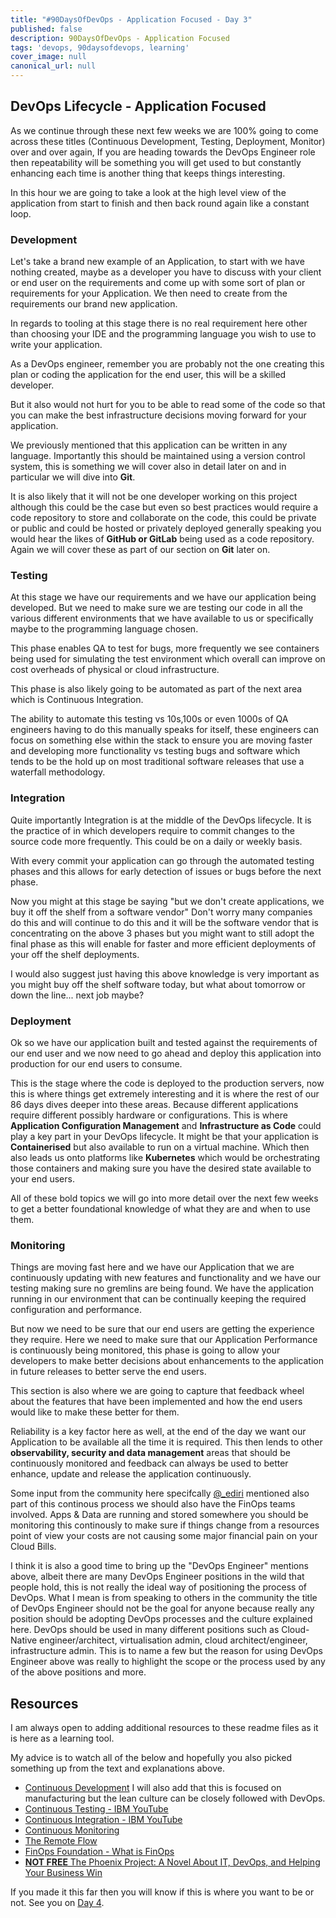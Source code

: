 ```yaml
---
title: "#90DaysOfDevOps - Application Focused - Day 3"
published: false
description: 90DaysOfDevOps - Application Focused
tags: 'devops, 90daysofdevops, learning'
cover_image: null
canonical_url: null
---
```

## DevOps Lifecycle - Application Focused

As we continue through these next few weeks we are 100% going to come across these titles (Continuous Development, Testing, Deployment, Monitor) over and over again, If you are heading towards the DevOps Engineer role then repeatability will be something you will get used to but constantly enhancing each time is another thing that keeps things interesting. 

In this hour we are going to take a look at the high level view of the application from start to finish and then back round again like a constant loop. 

### Development 
Let's take a brand new example of an Application, to start with we have nothing created, maybe as a developer you have to discuss with your client or end user on the requirements and come up with some sort of plan or requirements for your Application. We then need to create from the requirements our brand new application. 

In regards to tooling at this stage there is no real requirement here other than choosing your IDE and the programming language you wish to use to write your application. 

As a DevOps engineer, remember you are probably not the one creating this plan or coding the application for the end user, this will be a skilled developer. 

But it also would not hurt for you to be able to read some of the code so that you can make the best infrastructure decisions moving forward for your application.

We previously mentioned that this application can be written in any language. Importantly this should be maintained using a version control system, this is something we will cover also in detail later on and in particular we will dive into **Git**. 

It is also likely that it will not be one developer working on this project although this could be the case but even so best practices would require a code repository to store and collaborate on the code, this could be private or public and could be hosted or privately deployed generally speaking you would hear the likes of **GitHub or GitLab** being used as a code repository. Again we will cover these as part of our section on **Git** later on. 


### Testing 
At this stage we have our requirements and we have our application being developed. But we need to make sure we are testing our code in all the various different environments that we have available to us or specifically maybe to the programming language chosen. 

This phase enables QA to test for bugs, more frequently we see containers being used for simulating the test environment which overall can improve on cost overheads of physical or cloud infrastructure. 

This phase is also likely going to be automated as part of the next area which is Continuous Integration.

The ability to automate this testing vs 10s,100s or even 1000s of QA engineers having to do this manually speaks for itself, these engineers can focus on something else within the stack to ensure you are moving faster and developing more functionality vs testing bugs and software which tends to be the hold up on most traditional software releases that use a waterfall methodology. 

### Integration 

Quite importantly Integration is at the middle of the DevOps lifecycle. It is the practice of in which developers require to commit changes to the source code more frequently. This could be on a daily or weekly basis. 

With every commit your application can go through the automated testing phases and this allows for early detection of issues or bugs before the next phase. 

Now you might at this stage be saying "but we don't create applications, we buy it off the shelf from a software vendor" Don't worry many companies do this and will continue to do this and it will be the software vendor that is concentrating on the above 3 phases but you might want to still adopt the final phase as this will enable for faster and more efficient deployments of your off the shelf deployments. 

I would also suggest just having this above knowledge is very important as you might buy off the shelf software today, but what about tomorrow or down the line... next job maybe? 

### Deployment 
Ok so we have our application built and tested against the requirements of our end user and we now need to go ahead and deploy this application into production for our end users to consume. 

This is the stage where the code is deployed to the production servers, now this is where things get extremely interesting and it is where the rest of our 86 days dives deeper into these areas. Because different applications require different possibly hardware or configurations. This is where **Application Configuration Management** and **Infrastructure as Code** could play a key part in your DevOps lifecycle. It might be that your application is **Containerised** but also available to run on a virtual machine. Which then also leads us onto platforms like **Kubernetes** which would be orchestrating those containers and making sure you have the desired state available to your end users. 

All of these bold topics we will go into more detail over the next few weeks to get a better foundational knowledge of what they are and when to use them. 

### Monitoring 

Things are moving fast here and we have our Application that we are continuously updating with new features and functionality and we have our testing making sure no gremlins are being found. We have the application running in our environment that can be continually keeping the required configuration and performance. 

But now we need to be sure that our end users are getting the experience they require. Here we need to make sure that our Application Performance is continuously being monitored, this phase is going to allow your developers to make better decisions about enhancements to the application in future releases to better serve the end users. 

This section is also where we are going to capture that feedback wheel about the features that have been implemented and how the end users would like to make these better for them. 

Reliability is a key factor here as well, at the end of the day we want our Application to be available all the time it is required. This then lends to other **observability, security and data management** areas that should be continuously monitored and feedback can always be used to better enhance, update and release the application continuously. 

Some input from the community here specifcally [@_ediri](https://twitter.com/_ediri) mentioned also part of this continous process we should also have the FinOps teams involved. Apps & Data are running and stored somewhere you should be monitoring this continously to make sure if things change from a resources point of view your costs are not causing some major financial pain on your Cloud Bills.

I think it is also a good time to bring up the "DevOps Engineer" mentions above, albeit there are many DevOps Engineer positions in the wild that people hold, this is not really the ideal way of positioning the process of DevOps. What I mean is from speaking to others in the community the title of DevOps Engineer should not be the goal for anyone because really any position should be adopting DevOps processes and the culture explained here. DevOps should be used in many different positions such as Cloud-Native engineer/architect, virtualisation admin, cloud architect/engineer, infrastructure admin. This is to name a few but the reason for using DevOps Engineer above was really to highlight the scope or the process used by any of the above positions and more. 

## Resources 

I am always open to adding additional resources to these readme files as it is here as a learning tool.  

My advice is to watch all of the below and hopefully you also picked something up from the text and explanations above. 

- [Continuous Development](https://www.youtube.com/watch?v=UnjwVYAN7Ns) I will also add that this is focused on manufacturing but the lean culture can be closely followed with DevOps. 
- [Continuous Testing - IBM YouTube](https://www.youtube.com/watch?v=RYQbmjLgubM)
- [Continuous Integration - IBM YouTube](https://www.youtube.com/watch?v=1er2cjUq1UI)
- [Continuous Monitoring](https://www.youtube.com/watch?v=Zu53QQuYqJ0)
- [The Remote Flow](https://www.notion.so/The-Remote-Flow-d90982e77a144f4f990c135f115f41c6)
- [FinOps Foundation - What is FinOps](https://www.finops.org/introduction/what-is-finops/)
- [**NOT FREE** The Phoenix Project: A Novel About IT, DevOps, and Helping Your Business Win](https://www.amazon.co.uk/Phoenix-Project-DevOps-Helping-Business-ebook/dp/B00AZRBLHO)

If you made it this far then you will know if this is where you want to be or not. See you on [Day 4](day04.md).  
